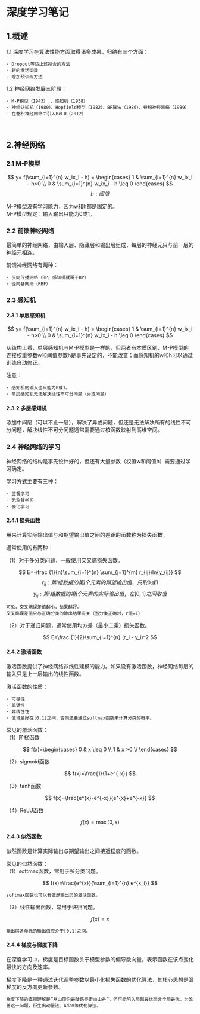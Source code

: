 # 深度学习笔记

## 1.概述 

1.1 深度学习在算法性能方面取得诸多成果，归纳有三个方面：

    · Dropout等防止过拟合的方法
    · 新的激活函数
    · 增加预训练方法

1.2 神经网络发展三阶段：
    
    · M-P模型（1943） 、感知机（1958）
    · 神经认知机（1980）、Hopfield模型（1982）、BP算法（1986）、卷积神经网络（1989）
    · 在卷积神经网络中引入ReLU（2012）

<br>

## 2.神经网络
### 2.1 M-P模型  

$$
    y= f(\sum_{i=1}^{n} w_ix_i - h) = \begin{cases}
    1 & \sum_{i=1}^{n} w_ix_i - h>0 \\
    0 & \sum_{i=1}^{n} w_ix_i - h \leq 0
    \end{cases}
$$
$$h:阈值$$

M-P模型没有学习能力，因为w和h都是固定的。    
M-P模型规定：输入输出只能为0或1。

### 2.2 前馈神经网络

最简单的神经网络，由输入层、隐藏层和输出层组成，每层的神经元只与前一层的神经元相连。

前馈神经网络有两种：

    · 反向传播网络（BP，感知机就属于BP）
    · 径向基网络（RBF）

### 2.3 感知机
#### 2.3.1 单层感知机

$$
    y= f(\sum_{i=1}^{n} w_ix_i - h) = \begin{cases}
    1 & \sum_{i=1}^{n} w_ix_i - h>0 \\
    0 & \sum_{i=1}^{n} w_ix_i - h \leq 0
    \end{cases}
$$

从结构上看，单层感知机与M-P模型是一样的，但两者有本质区别，M-P模型的连接权重参数w和阈值参数h是事先设定的，不能改变；而感知机的w和h可以通过训练自动修正。  

注意：

    · 感知机的输入也只能为0或1。
    · 单层感知机无法解决线性不可分问题（异或问题）

#### 2.3.2 多层感知机

添加中间层（可以不止一层），解决了异或问题，但还是无法解决所有的线性不可分问题，解决线性不可分问题通常需要通过核函数映射到高维空间。

### 2.4 神经网络的学习

神经网络的结构是事先设计好的，但还有大量参数（权值w和阈值h）需要通过学习确定。

学习方式主要有三种：

    · 监督学习
    · 无监督学习
    · 强化学习

#### 2.4.1 损失函数

用来计算实际输出值与和期望输出值之间的差距的函数称为损失函数。

通常使用的有两种：

（1）对于多分类问题，一般使用交叉熵损失函数。

$$ 
E=-\frac {1}{n}\sum_{i=1}^{n} \sum_{j=1}^{m} r_{ij}\ln{y_{ij}}
$$
$$ r_{ij}:第i组数据的第j个元素的期望输出值，只取0或1 $$
$$ y_{ij}:第i组数据的第j个元素的实际输出值，在[0,1]之间取值 $$

    可见，交叉熵误差值越小，结果越好。  
    交叉熵误差值只与正确分类的输出结果有关（当分类正确时，r值=1）

（2）对于递归问题，通常使用均方差（最小二乘）损失函数。

$$
E=\frac {1}{2}\sum_{i=1}^{n} (r_i - y_i)^2
$$

#### 2.4.2 激活函数
激活函数提供了神经网络非线性建模的能力。如果没有激活函数，神经网络每层的输入只是上一层输出的线性函数。

激活函数的性质：

    · 可导性
    · 单调性
    · 非线性性
    · 值域最好在[0,1]之间，否则还要通过softmax函数来计算分类的概率。

常见的激活函数：  
（1）阶梯函数

$$
f(x)=\begin{cases}
0 & x \leq 0 \\
1 & x >0 \\
\end{cases}
$$

（2）sigmoid函数

$$ f(x)=\frac{1}{1+e^{-x}} $$

（3）tanh函数

$$ f(x)=\frac{e^{x}-e^{-x}}{e^{x}+e^{-x}} $$

（4）ReLU函数

$$ f(x)=\max(0,x) $$

#### 2.4.3 似然函数

似然函数是计算实际输出与期望输出之间接近程度的函数。

常见的似然函数：  
（1）softmax函数，常用于多分类问题。

$$ f(x)=\frac{e^{x}}{\sum_{i=1}^{n} e^{x_i}} $$

    softmax函数也可以看做是输出层的激活函数。

（2）线性输出函数，常用于递归问题。

$$ f(x)=x $$

    输出层各单元的输出值应介于[0,1]之间。

#### 2.4.4 梯度与梯度下降

在深度学习中，‌梯度‌是目标函数关于模型参数的偏导数向量，表示函数在该点变化最快的方向及速率。‌

梯度下降‌是一种通过迭代调整参数以最小化损失函数的优化算法，其核心思想是沿梯度的反方向更新参数‌。

    梯度下降的直观理解是“从山顶沿最陡路径走向山谷”‌，但可能陷入局部最优而非全局最优‌。为改善这一问题，衍生出动量法、Adam等优化算法‌。


